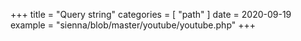 +++
title = "Query string"
categories = [ "path" ]
date = 2020-09-19
example = "sienna/blob/master/youtube/youtube.php"
+++
